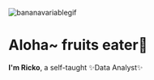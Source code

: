 ![bananavariablegif](https://github.com/Lt-Dan-Taylor/Lt-Dan-Taylor/assets/135341870/2e661092-374e-4938-9e53-4d7922d47cc5)
# Aloha~ fruits eater🍍


**I'm Ricko**, a self-taught ✨Data Analyst✨


